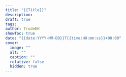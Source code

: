 ```yaml
---
title: "{{Title}}"
description: 
draft: true
tags: 
author: TrudeEH
showToc: true
date: "{{date:YYYY-MM-DD}}T{{time:HH:mm:ss}}+00:00"
cover:
  image: ""
  alt: ""
  caption: ""
  relative: false
  hidden: true
---
```

